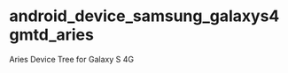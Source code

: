 android_device_samsung_galaxys4gmtd_aries
=========================================

Aries Device Tree for Galaxy S 4G
